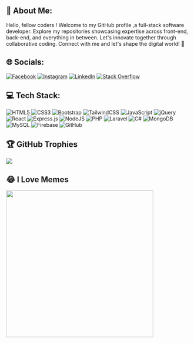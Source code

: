 ## 💫 About Me:
 Hello, fellow coders ! Welcome to my GitHub profile ,a full-stack software developer. Explore my repositories showcasing expertise across front-end, back-end, and everything in between. Let's innovate together through collaborative coding. Connect with me and let's shape the digital world!   🚀


## 🌐 Socials:
[![Facebook](https://img.shields.io/badge/Facebook-%231877F2.svg?logo=Facebook&logoColor=white)](https://facebook.com/ItzXGourav) [![Instagram](https://img.shields.io/badge/Instagram-%23E4405F.svg?logo=Instagram&logoColor=white)](https://instagram.com/im.gouraav) [![LinkedIn](https://img.shields.io/badge/LinkedIn-%230077B5.svg?logo=linkedin&logoColor=white)](https://linkedin.com/in/gourav-swarnakar-🚀-089190247) [![Stack Overflow](https://img.shields.io/badge/-Stackoverflow-FE7A16?logo=stack-overflow&logoColor=white)](https://stackoverflow.com/users/gourav) 

## 💻 Tech Stack:
 ![HTML5](https://img.shields.io/badge/html5-%23E34F26.svg?style=for-the-badge&logo=html5&logoColor=white)   ![CSS3](https://img.shields.io/badge/css3-%231572B6.svg?style=for-the-badge&logo=css3&logoColor=white)   ![Bootstrap](https://img.shields.io/badge/bootstrap-%238511FA.svg?style=for-the-badge&logo=bootstrap&logoColor=white)   ![TailwindCSS](https://img.shields.io/badge/tailwindcss-%2338B2AC.svg?style=for-the-badge&logo=tailwind-css&logoColor=white)   ![JavaScript](https://img.shields.io/badge/javascript-%23323330.svg?style=for-the-badge&logo=javascript&logoColor=%23F7DF1E)   ![jQuery](https://img.shields.io/badge/jquery-%230769AD.svg?style=for-the-badge&logo=jquery&logoColor=white)   ![React](https://img.shields.io/badge/react-%2320232a.svg?style=for-the-badge&logo=react&logoColor=%2361DAFB)   ![Express.js](https://img.shields.io/badge/express.js-%23404d59.svg?style=for-the-badge&logo=express&logoColor=%2361DAFB)   ![NodeJS](https://img.shields.io/badge/node.js-6DA55F?style=for-the-badge&logo=node.js&logoColor=white)   ![PHP](https://img.shields.io/badge/php-%23777BB4.svg?style=for-the-badge&logo=php&logoColor=white)   ![Laravel](https://img.shields.io/badge/laravel-%23FF2D20.svg?style=for-the-badge&logo=laravel&logoColor=white)   ![C#](https://img.shields.io/badge/c%23-%23239120.svg?style=for-the-badge&logo=csharp&logoColor=white)    ![MongoDB](https://img.shields.io/badge/MongoDB-%234ea94b.svg?style=for-the-badge&logo=mongodb&logoColor=white)   ![MySQL](https://img.shields.io/badge/mysql-4479A1.svg?style=for-the-badge&logo=mysql&logoColor=white)   ![Firebase](https://img.shields.io/badge/firebase-%23039BE5.svg?style=for-the-badge&logo=firebase)   ![GitHub](https://img.shields.io/badge/github-%23121011.svg?style=for-the-badge&logo=github&logoColor=white)


 ## 🏆 GitHub Trophies
![](https://github-profile-trophy.vercel.app/?username=A&theme=onestar&no-frame=false&no-bg=false&margin-w=4)


## 😂 I Love Memes
<img src='https://memer-new.vercel.app/' style="height: 400px;"/>

<!-- Proudly created with GPRM ( https://gprm.itsvg.in ) -->
